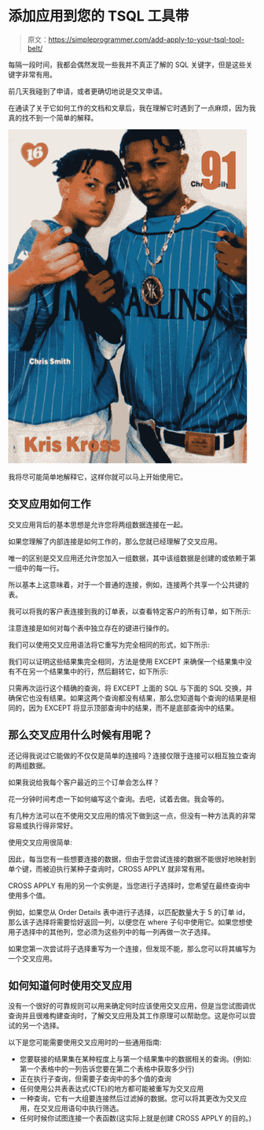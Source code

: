 # 添加应用到您的 TSQL 工具带

> 原文：<https://simpleprogrammer.com/add-apply-to-your-tsql-tool-belt/>

每隔一段时间，我都会偶然发现一些我并不真正了解的 SQL 关键字，但是这些关键字非常有用。

前几天我碰到了申请，或者更确切地说是交叉申请。

在通读了关于它如何工作的文档和文章后，我在理解它时遇到了一点麻烦，因为我真的找不到一个简单的解释。



![criss-cross_1256682](img/bba3fa07787ee7ffa5f8e6a0381d71e0.png "criss-cross_1256682")



我将尽可能简单地解释它，这样你就可以马上开始使用它。

## 交叉应用如何工作

交叉应用背后的基本思想是允许您将两组数据连接在一起。

如果您理解了内部连接是如何工作的，那么您就已经理解了交叉应用。

唯一的区别是交叉应用还允许您加入一组数据，其中该组数据是创建的或依赖于第一组中的每一行。

所以基本上这意味着，对于一个普通的连接，例如，连接两个共享一个公共键的表。

我可以将我的客户表连接到我的订单表，以查看特定客户的所有订单，如下所示:

注意连接是如何对每个表中独立存在的键进行操作的。

我们可以使用交叉应用语法将它重写为完全相同的形式，如下所示:

我们可以证明这些结果集完全相同，方法是使用 EXCEPT 来确保一个结果集中没有不在另一个结果集中的行，然后翻转它，如下所示:

只需再次运行这个精确的查询，将 EXCEPT 上面的 SQL 与下面的 SQL 交换，并确保它也没有结果。如果这两个查询都没有结果，那么您知道每个查询的结果是相同的，因为 EXCEPT 将显示顶部查询中的结果，而不是底部查询中的结果。

## 那么交叉应用什么时候有用呢？

还记得我说过它能做的不仅仅是简单的连接吗？连接仅限于连接可以相互独立查询的两组数据。

如果我说给我每个客户最近的三个订单会怎么样？

花一分钟时间考虑一下如何编写这个查询。去吧，试着去做。我会等的。

有几种方法可以在不使用交叉应用的情况下做到这一点，但没有一种方法真的非常容易或执行得非常好。

使用交叉应用很简单:

因此，每当您有一些想要连接的数据，但由于您尝试连接的数据不能很好地映射到单个键，而被迫执行某种子查询时，CROSS APPLY 就非常有用。

CROSS APPLY 有用的另一个实例是，当您进行子选择时，您希望在最终查询中使用多个值。

例如，如果您从 Order Details 表中进行子选择，以匹配数量大于 5 的订单 id，那么该子选择将需要恰好返回一列，以便您在 where 子句中使用它。如果您想使用子选择中的其他列，您必须为这些列中的每一列再做一次子选择。

如果您第一次尝试将子选择重写为一个连接，但发现不能，那么您可以将其编写为一个交叉应用。

## 如何知道何时使用交叉应用

没有一个很好的可靠规则可以用来确定何时应该使用交叉应用，但是当您试图调优查询并且很难构建查询时，了解交叉应用及其工作原理可以帮助您。这是你可以尝试的另一个选择。

以下是您可能需要使用交叉应用时的一些通用指南:

*   您要联接的结果集在某种程度上与第一个结果集中的数据相关的查询。(例如:第一个表格中的一列告诉您要在第二个表格中获取多少行)
*   正在执行子查询，但需要子查询中的多个值的查询
*   任何使用公共表表达式(CTE)的地方都可能被重写为交叉应用
*   一种查询，它有一大组要连接然后过滤掉的数据。您可以将其更改为交叉应用，在交叉应用语句中执行筛选。
*   任何时候你试图连接一个表函数(这实际上就是创建 CROSS APPLY 的目的。)